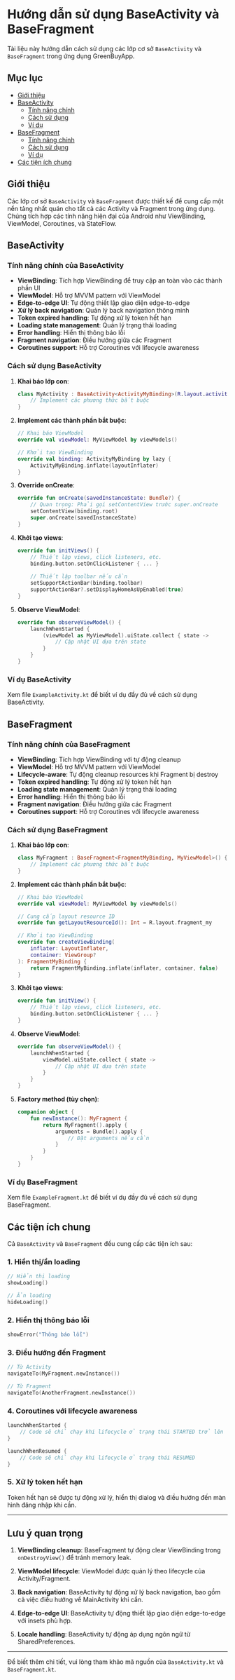 # Hướng dẫn sử dụng BaseActivity và BaseFragment

Tài liệu này hướng dẫn cách sử dụng các lớp cơ sở `BaseActivity` và `BaseFragment` trong ứng dụng GreenBuyApp.

## Mục lục
- [Giới thiệu](#giới-thiệu)
- [BaseActivity](#baseactivity)
  - [Tính năng chính](#tính-năng-chính-của-baseactivity)
  - [Cách sử dụng](#cách-sử-dụng-baseactivity)
  - [Ví dụ](#ví-dụ-baseactivity)
- [BaseFragment](#basefragment)
  - [Tính năng chính](#tính-năng-chính-của-basefragment)
  - [Cách sử dụng](#cách-sử-dụng-basefragment)
  - [Ví dụ](#ví-dụ-basefragment)
- [Các tiện ích chung](#các-tiện-ích-chung)

## Giới thiệu

Các lớp cơ sở `BaseActivity` và `BaseFragment` được thiết kế để cung cấp một nền tảng nhất quán cho tất cả các Activity và Fragment trong ứng dụng. Chúng tích hợp các tính năng hiện đại của Android như ViewBinding, ViewModel, Coroutines, và StateFlow.

## BaseActivity

### Tính năng chính của BaseActivity

- **ViewBinding**: Tích hợp ViewBinding để truy cập an toàn vào các thành phần UI
- **ViewModel**: Hỗ trợ MVVM pattern với ViewModel
- **Edge-to-edge UI**: Tự động thiết lập giao diện edge-to-edge
- **Xử lý back navigation**: Quản lý back navigation thông minh
- **Token expired handling**: Tự động xử lý token hết hạn
- **Loading state management**: Quản lý trạng thái loading
- **Error handling**: Hiển thị thông báo lỗi
- **Fragment navigation**: Điều hướng giữa các Fragment
- **Coroutines support**: Hỗ trợ Coroutines với lifecycle awareness

### Cách sử dụng BaseActivity

1. **Khai báo lớp con**:
   ```kotlin
   class MyActivity : BaseActivity<ActivityMyBinding>(R.layout.activity_my) {
       // Implement các phương thức bắt buộc
   }
   ```

2. **Implement các thành phần bắt buộc**:
   ```kotlin
   // Khai báo ViewModel
   override val viewModel: MyViewModel by viewModels()
   
   // Khởi tạo ViewBinding
   override val binding: ActivityMyBinding by lazy {
       ActivityMyBinding.inflate(layoutInflater)
   }
   ```

3. **Override onCreate**:
   ```kotlin
   override fun onCreate(savedInstanceState: Bundle?) {
       // Quan trọng: Phải gọi setContentView trước super.onCreate
       setContentView(binding.root)
       super.onCreate(savedInstanceState)
   }
   ```

4. **Khởi tạo views**:
   ```kotlin
   override fun initViews() {
       // Thiết lập views, click listeners, etc.
       binding.button.setOnClickListener { ... }
       
       // Thiết lập toolbar nếu cần
       setSupportActionBar(binding.toolbar)
       supportActionBar?.setDisplayHomeAsUpEnabled(true)
   }
   ```

5. **Observe ViewModel**:
   ```kotlin
   override fun observeViewModel() {
       launchWhenStarted {
           (viewModel as MyViewModel).uiState.collect { state ->
               // Cập nhật UI dựa trên state
           }
       }
   }
   ```

### Ví dụ BaseActivity

Xem file `ExampleActivity.kt` để biết ví dụ đầy đủ về cách sử dụng BaseActivity.

## BaseFragment

### Tính năng chính của BaseFragment

- **ViewBinding**: Tích hợp ViewBinding với tự động cleanup
- **ViewModel**: Hỗ trợ MVVM pattern với ViewModel
- **Lifecycle-aware**: Tự động cleanup resources khi Fragment bị destroy
- **Token expired handling**: Tự động xử lý token hết hạn
- **Loading state management**: Quản lý trạng thái loading
- **Error handling**: Hiển thị thông báo lỗi
- **Fragment navigation**: Điều hướng giữa các Fragment
- **Coroutines support**: Hỗ trợ Coroutines với lifecycle awareness

### Cách sử dụng BaseFragment

1. **Khai báo lớp con**:
   ```kotlin
   class MyFragment : BaseFragment<FragmentMyBinding, MyViewModel>() {
       // Implement các phương thức bắt buộc
   }
   ```

2. **Implement các thành phần bắt buộc**:
   ```kotlin
   // Khai báo ViewModel
   override val viewModel: MyViewModel by viewModels()
   
   // Cung cấp layout resource ID
   override fun getLayoutResourceId(): Int = R.layout.fragment_my
   
   // Khởi tạo ViewBinding
   override fun createViewBinding(
       inflater: LayoutInflater,
       container: ViewGroup?
   ): FragmentMyBinding {
       return FragmentMyBinding.inflate(inflater, container, false)
   }
   ```

3. **Khởi tạo views**:
   ```kotlin
   override fun initView() {
       // Thiết lập views, click listeners, etc.
       binding.button.setOnClickListener { ... }
   }
   ```

4. **Observe ViewModel**:
   ```kotlin
   override fun observeViewModel() {
       launchWhenStarted {
           viewModel.uiState.collect { state ->
               // Cập nhật UI dựa trên state
           }
       }
   }
   ```

5. **Factory method (tùy chọn)**:
   ```kotlin
   companion object {
       fun newInstance(): MyFragment {
           return MyFragment().apply {
               arguments = Bundle().apply {
                   // Đặt arguments nếu cần
               }
           }
       }
   }
   ```

### Ví dụ BaseFragment

Xem file `ExampleFragment.kt` để biết ví dụ đầy đủ về cách sử dụng BaseFragment.

## Các tiện ích chung

Cả `BaseActivity` và `BaseFragment` đều cung cấp các tiện ích sau:

### 1. Hiển thị/ẩn loading

```kotlin
// Hiển thị loading
showLoading()

// Ẩn loading
hideLoading()
```

### 2. Hiển thị thông báo lỗi

```kotlin
showError("Thông báo lỗi")
```

### 3. Điều hướng đến Fragment

```kotlin
// Từ Activity
navigateTo(MyFragment.newInstance())

// Từ Fragment
navigateTo(AnotherFragment.newInstance())
```

### 4. Coroutines với lifecycle awareness

```kotlin
launchWhenStarted {
    // Code sẽ chỉ chạy khi lifecycle ở trạng thái STARTED trở lên
}

launchWhenResumed {
    // Code sẽ chỉ chạy khi lifecycle ở trạng thái RESUMED
}
```

### 5. Xử lý token hết hạn

Token hết hạn sẽ được tự động xử lý, hiển thị dialog và điều hướng đến màn hình đăng nhập khi cần.

---

## Lưu ý quan trọng

1. **ViewBinding cleanup**: BaseFragment tự động clear ViewBinding trong `onDestroyView()` để tránh memory leak.

2. **ViewModel lifecycle**: ViewModel được quản lý theo lifecycle của Activity/Fragment.

3. **Back navigation**: BaseActivity tự động xử lý back navigation, bao gồm cả việc điều hướng về MainActivity khi cần.

4. **Edge-to-edge UI**: BaseActivity tự động thiết lập giao diện edge-to-edge với insets phù hợp.

5. **Locale handling**: BaseActivity tự động áp dụng ngôn ngữ từ SharedPreferences.

---

Để biết thêm chi tiết, vui lòng tham khảo mã nguồn của `BaseActivity.kt` và `BaseFragment.kt`. 